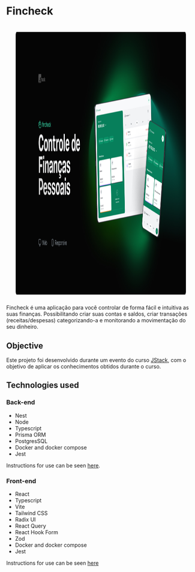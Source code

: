 # Fincheck

<h1 align="center">
  <img src=".github/img/fincheck.jpg" width="90%" height="700px">
</h1>

Fincheck é uma aplicação para você controlar de forma fácil e intuitiva as suas finanças. Possibilitando criar suas contas e saldos, criar transações (receitas/despesas) categorizando-a e monitorando a movimentação do seu dinheiro.

## Objective

Este projeto foi desenvolvido durante um evento do curso [JStack](https://jstack.com.br/), com o objetivo de aplicar os conhecimentos obtidos durante o curso.

##  Technologies used

### Back-end

<ul>
   <li>Nest</li>
   <li>Node</li>
   <li>Typescript</li>
   <li>Prisma ORM</li>
   <li>PostgresSQL</li>
   <li>Docker and docker compose</li>
   <li>Jest</li>
</ul>

Instructions for use can be seen [here](https://github.com/mateusgiroletti/fincheck/tree/main/backend).

### Front-end

<ul>
   <li>React</li>
   <li>Typescript</li>
   <li>Vite</li>
   <li>Tailwind CSS</li>
   <li>Radix UI</li>
   <li>React Query</li>
   <li>React Hook Form</li>
   <li>Zod</li>
   <li>Docker and docker compose</li>
   <li>Jest</li>
</ul>

Instructions for use can be seen [here](https://github.com/mateusgiroletti/fincheck/tree/main/frontend)